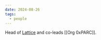 ```yaml
---
date: 2024-08-26
tags:
  - people
---
```

Head of [Lattice](https://lattice.xyz) and co-leads [[Org 0xPARC]].
